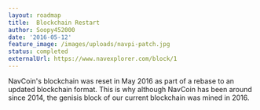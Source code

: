 ```yaml
---
layout: roadmap
title:  Blockchain Restart
author: Soopy452000
date: '2016-05-12'
feature_image: /images/uploads/navpi-patch.jpg
status: completed
externalUrl: https://www.navexplorer.com/block/1
---
```


NavCoin's blockchain was reset in May 2016 as part of a rebase to an updated blockchain format. This is why although NavCoin has been around since 2014, the genisis block of our current blockchain was mined in&nbsp;2016.
